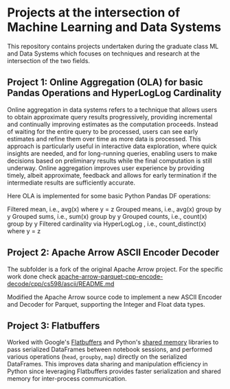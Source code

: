 # Projects at the intersection of Machine Learning and Data Systems

This repository contains projects undertaken during the graduate class ML and Data Systems which focuses on techniques and research at the intersection of the two fields.


## Project 1: Online Aggregation (OLA) for basic Pandas Operations and HyperLogLog Cardinality

Online aggregation in data systems refers to a technique that allows users to obtain approximate query results progressively, providing incremental and continually improving estimates as the computation proceeds. Instead of waiting for the entire query to be processed, users can see early estimates and refine them over time as more data is processed. This approach is particularly useful in interactive data exploration, where quick insights are needed, and for long-running queries, enabling users to make decisions based on preliminary results while the final computation is still underway. Online aggregation improves user experience by providing timely, albeit approximate, feedback and allows for early termination if the intermediate results are sufficiently accurate.

Here OLA is implemented for some basic Python Pandas DF operations:

Filtered mean, i.e., avg(x) where y = z 
Grouped means, i.e., avg(x) group by y 
Grouped sums, i.e., sum(x) group by y 
Grouped counts, i.e., count(x) group by y 
Filtered cardinality via HyperLogLog , i.e., count_distinct(x) where y = z 

## Project 2: Apache Arrow ASCII Encoder Decoder

The subfolder is a fork of the original Apache Arrow project. For the specific work done check [apache-arrow-parquet-cpp-encode-decode/cpp/cs598/ascii/README.md](apache-arrow-parquet-cpp-encode-decode/cpp/cs598/ascii/README.md)

Modified the Apache Arrow source code to implement a new ASCII Encoder and Decoder for Parquet, supporting the Integer and Float data types.



## Project 3: Flatbuffers

Worked with Google's [Flatbuffers](https://github.com/google/flatbuffers) and Python's [shared memory](https://docs.python.org/3/library/multiprocessing.shared_memory.html) libraries to pass serialized DataFrames between notebook sessions, and performed various operations (`head`, `groupby`, `map`) directly on the serialized DataFrames. This improves data sharing and manipulation efficiency in Python since leveraging Flatbuffers provides faster serialization and shared memory for inter-process communication.